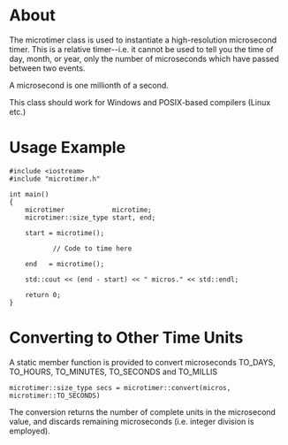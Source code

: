 # About

The microtimer class is used to instantiate a high-resolution microsecond
timer. This is a relative timer--i.e. it cannot be used to tell you the time
of day, month, or year, only the number of microseconds which have passed
between two events.

A microsecond is one millionth of a second.

This class should work for Windows and POSIX-based compilers (Linux etc.)

# Usage Example
~~~~
#include <iostream>
#include "microtimer.h"

int main()
{
    microtimer            microtime;
    microtimer::size_type start, end;

    start = microtime();

           // Code to time here

    end   = microtime();

    std::cout << (end - start) << " micros." << std::endl;

    return 0;
}
~~~~

# Converting to Other Time Units

A static member function is provided to convert microseconds TO_DAYS, TO_HOURS,
TO_MINUTES, TO_SECONDS and TO_MILLIS

~~~~
microtimer::size_type secs = microtimer::convert(micros, microtimer::TO_SECONDS)
~~~~

The conversion returns the number of complete units in the microsecond value, and
discards remaining microseconds (i.e. integer division is employed).